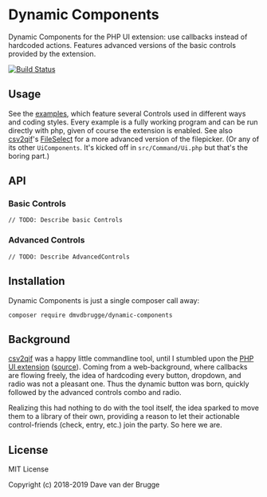 # Dynamic Components
Dynamic Components for the PHP UI extension: use callbacks instead of hardcoded actions.
Features advanced versions of the basic controls provided by the extension.

[![Build Status](https://travis-ci.org/dmvdbrugge/dynamic-components.svg?branch=master)](https://travis-ci.org/dmvdbrugge/dynamic-components)

## Usage
See the [examples](https://github.com/dmvdbrugge/dynamic-components/tree/master/examples), which feature several
Controls used in different ways and coding styles. Every example is a fully working program and can be run directly with
php, given of course the extension is enabled. See also [csv2qif](https://github.com/dmvdbrugge/csv2qif)'s
[FileSelect](https://github.com/dmvdbrugge/csv2qif/blob/master/src/UiComponents/FileSelect.php) for a more advanced
version of the filepicker. (Or any of its other `UiComponents`. It's kicked off in `src/Command/Ui.php` but that's the
boring part.)

## API

### Basic Controls
`// TODO: Describe basic Controls`

### Advanced Controls
`// TODO: Describe AdvancedControls`

## Installation
Dynamic Components is just a single composer call away:
```
composer require dmvdbrugge/dynamic-components
```

## Background
[csv2qif](https://github.com/dmvdbrugge/csv2qif) was a happy little commandline tool, until I stumbled upon the
[PHP UI extension](https://secure.php.net/manual/en/book.ui.php) ([source](https://github.com/krakjoe/ui)). Coming from
a web-background, where callbacks are flowing freely, the idea of hardcoding every button, dropdown, and radio was not a
pleasant one. Thus the dynamic button was born, quickly followed by the advanced controls combo and radio.

Realizing this had nothing to do with the tool itself, the idea sparked to move them to a library of their own,
providing a reason to let their actionable control-friends (check, entry, etc.) join the party. So here we are.

## License
MIT License

Copyright (c) 2018-2019 Dave van der Brugge
